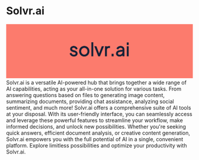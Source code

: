 # Solvr.ai
![solvr.ai](./admin/branding/logos/banner-lower.png)
Solvr.ai is a versatile AI-powered hub that brings together a wide range of AI capabilities, acting as your all-in-one solution for various tasks. From answering questions based on files to generating image content, summarizing documents, providing chat assistance, analyzing social sentiment, and much more! Solvr.ai offers a comprehensive suite of AI tools at your disposal. With its user-friendly interface, you can seamlessly access and leverage these powerful features to streamline your workflow, make informed decisions, and unlock new possibilities. Whether you're seeking quick answers, efficient document analysis, or creative content generation, Solvr.ai empowers you with the full potential of AI in a single, convenient platform. Explore limitless possibilities and optimize your productivity with Solvr.ai.
